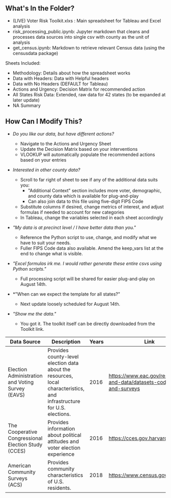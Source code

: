 ## What's In the Folder?
* (LIVE) Voter Risk Toolkit.xlxs : Main spreadsheet for Tableau and Excel analysis
* risk_processing_public.ipynb: Jupyter markdown that cleans and processes data sources into single csv with county as the unit of analysis
* get_census.ipynb: Markdown to retrieve relevant Census data (using the censusdata package)

Sheets Included:

* Methodology: Details about how the spreadsheet works
* Data with Headers: Data with Helpful headers
* Data with No Headers (DEFAULT for Tableau)
* Actions and Urgency: Decision Matrix for recommended action
* All States Risk Data: Extended, raw data for 42 states (to be expanded at later update)
* NA Summary


## How Can I Modify This?

* *Do you like our data, but have different actions?* 
  * Navigate to  the Actions and Urgency Sheet
  * Update the Decision Matrix based on your interventions 
  * VLOOKUP will automatically populate the  recommended actions based on your entries

* *Interested in other county data?*
  * Scroll to far right of sheet to see if any of the additional data suits you:
    * "Additional Context" section includes more voter, demographic, and county data which is available for plug-and-play
    * Can also join data to this file using five-digit FIPS Code
  * Substitute columns if desired, change metrics of interest, and adjust formulas if needed to account for new categories
  * In Tableau, change the variables selected in each sheet accordingly

* *"My data is at precinct level  /  I have better data than you."*
  * Reference the Python script to use, change, and modify what we have to suit your needs. 
  * Fuller FIPS Code data also available. Amend the keep_vars list at the end to change what is visible.
  

* *"Excel formulas irk me. I would rather generate these entire csvs using Python scripts."*
  * Full processing script will be shared for easier plug-and-play on August 14th.

* *"When can we expect the template for  all states?"
  * Next update loosely scheduled for August 14th.
  
* *"Show me the data."*
  * You got it. The toolkit itself can be directly downloaded from the Toolkit link.


| Data Source | Description | Years | Link
| --- | --- | --- | --- |
| Election Administration and Voting Survey (EAVS) | Provides county-level election data about the resources, local characteristics, and infrastructure for U.S. elections. | 2016 | https://www.eac.gov/research-and-data/datasets-codebooks-and-surveys |
| The Cooperative Congressional Election Study (CCES) | Provides information about political attitudes and voter election experience | 2016 | https://cces.gov.harvard.edu/data 
| American Community Surveys (ACS) | Provides community characteristics of U.S. residents. | 2018 |  https://www.census.gov/
